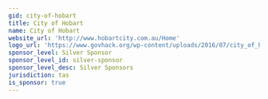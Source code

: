 ```yaml
---
gid: city-of-hobart
title: City of Hobart
name: City of Hobart
website_url: 'http://www.hobartcity.com.au/Home'
logo_url: 'https://www.govhack.org/wp-content/uploads/2016/07/city_of_hobart.png'
sponsor_level: Silver Sponsor
sponsor_level_id: silver-sponsor
sponsor_level_desc: Silver Sponsors
jurisdiction: tas
is_sponsor: true
---
```

